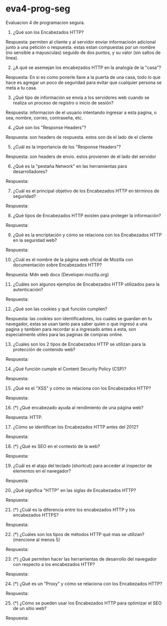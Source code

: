 # eva4-prog-seg
Evaluacion 4 de programacion segura.


1. ¿Qué son los Encabezados HTTP?

Respuesta: permiten al cliente y al servidor enviar informacioón adicional junto a una petición o respuesta. estas estan
compuestas por un nombre (no sensible a mayusculas) seguido de dos puntos, y su valor (sin saltos de linea).

2. ¿A qué se asemejan los encabezados HTTP en la analogía de la "casa"?

Respuesta: En si es como ponerle llave a la puerta de una casa, todo lo que hace es agregar un poco de seguridad para evitar que cualquier persona se meta a tu casa.

3. ¿Qué tipo de información se envía a los servidores web cuando se realiza un proceso de registro o inicio de sesión? 

Respuesta: informacion de el usuario intentando ingresar a esta pagina, o sea, nombre, correo, contraseña, etc.

4. ¿Qué son los "Response Headers"?

Respuesta: son headers de respuesta. estos son de el lado de el cliente

5. ¿Cuál es la importancia de los "Response Headers"?

Respuesta: son headers de envio. estos provienen de el lado del servidor

6. ¿Qué es la "pestaña Network" en las herramientas para desarrolladores?

Respuesta: 

7. ¿Cuál es el principal objetivo de los Encabezados HTTP en términos de seguridad?

Respuesta:

8. ¿Qué tipos de Encabezados HTTP existen para proteger la información?

Respuesta:

9. ¿Qué es la encriptación y cómo se relaciona con los Encabezados HTTP en la seguridad web? 

Respuesta:

10. ¿Cuál es el nombre de la página web oficial de Mozilla con documentación sobre Encabezados HTTP? 

Respuesta: Mdn web docs (Developer.mozilla.org)

11. ¿Cuáles son algunos ejemplos de Encabezados HTTP utilizados para la autenticación? 

Respuesta:

12. ¿Qué son las cookies y qué función cumplen?

Respuesta: las cookies son identificadores, los cuales se guardan en tu navegador, estas se usan tanto para saber quien o que ingresó a una pagina y tambien para recordar si a ingresado antes a esta, son especialmente utiles para las paginas de compras online.

13. ¿Cuales son los 2 tipos de Encabezados HTTP se utilizan para la protección de contenido web?

Respuesta:

14. ¿Qué función cumple el Content Security Policy (CSP)?

Respuesta:

15. ¿Qué es el "XSS" y cómo se relaciona con los Encabezados HTTP? 

Respuesta:

16. (*) ¿Qué encabezado ayuda al rendimiento de una página web?

Respuesta: HTTP.

17. ¿Cómo se identifican los Encabezados HTTP antes del 2012?

Respuesta:

18. (*) ¿Qué es SEO en el contexto de la web?

Respuesta:

19. ¿Cuál es el atajo del teclado (shortcut) para acceder al inspector de elementos en el navegador?

Respuesta:

20. ¿Qué significa "HTTP" en las siglas de Encabezados HTTP?

Respuesta:

21. (*) ¿Cuál es la diferencia entre los encabezados HTTP y los encabezados HTTPS?

Respuesta:

22. (*) ¿Cuáles son los tipos de métodos HTTP qué mas se utilizan? (mencione al menos 5)

Respuesta:

23. (*) ¿Qué permiten hacer las herramientas de desarrollo del navegador con respecto a los encabezados HTTP?

Respuesta:

24. (*) ¿Qué es un "Proxy" y cómo se relaciona con los Encabezados HTTP?

Respuesta:

25. (*) ¿Cómo se pueden usar los Encabezados HTTP para optimizar el SEO de un sitio web?

Respuesta:
